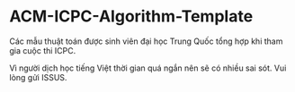 # ACM-ICPC-Algorithm-Template
Các mẫu thuật toán được sinh viên đại học Trung Quốc tổng hợp khi tham gia cuộc thi ICPC.

Vì người dịch học tiếng Việt thời gian quá ngắn nên sẽ có nhiều sai sót. Vui lòng gửi ISSUS.

